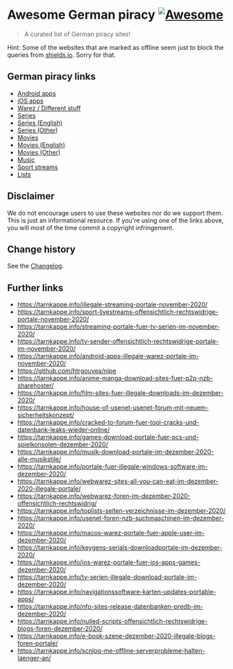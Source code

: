 # Awesome German piracy [![Awesome](https://awesome.re/badge.svg)](https://awesome.re)

> A curated list of German piracy sites!

Hint: Some of the websites that are marked as offline seem just to block the queries from [shields.io](https://shields.io/). Sorry for that.

## German piracy links

* [Android apps](./Pages/AndroidApps.md)
* [iOS apps](.(Pages/iOSApps.md))
* [Warez / Different stuff](./Pages/Warez.md)
* [Series](./Pages/Series.md)
* [Series (English)](./Pages/Series_English.md)
* [Series (Other)](./Pages/Series_Other.md)
* [Movies](./Pages/Movies.md)
* [Movies (English)](./Pages/Movies_English.md)
* [Movies (Other)](./Pages/Movies_Other.md)
* [Music](./Pages/Music.md)
* [Sport streams](./Pages/SportStreams.md)
* [Lists](./Pages/Lists.md)

## Disclaimer

We do not encourage users to use these websites nor do we support them. This is just an informational resource. If you're using one of the links above, you will most of the time commit a copyright infringement.

Change history
--------------

See the [Changelog](https://github.com/SeppPenner/awesome-german-privacy/blob/master/Changelog.md).

## Further links

* https://tarnkappe.info/illegale-streaming-portale-november-2020/
* https://tarnkappe.info/sport-livestreams-offensichtlich-rechtswidrige-portale-november-2020/
* https://tarnkappe.info/streaming-portale-fuer-tv-serien-im-november-2020/
* https://tarnkappe.info/tv-sender-offensichtlich-rechtswidrige-portale-im-november-2020/
* https://tarnkappe.info/android-apps-illegale-warez-portale-im-november-2020/
* https://github.com/htrgouvea/nipe
* https://tarnkappe.info/anime-manga-download-sites-fuer-p2p-nzb-sharehoster/
* https://tarnkappe.info/film-sites-fuer-illegale-downloads-im-dezember-2020/
* https://tarnkappe.info/house-of-usenet-usenet-forum-mit-neuem-sicherheitskonzept/
* https://tarnkappe.info/cracked-to-forum-fuer-tool-cracks-und-datenbank-leaks-wieder-online/
* https://tarnkappe.info/games-download-portale-fuer-pcs-und-spielkonsolen-dezember-2020/
* https://tarnkappe.info/musik-download-portale-im-dezember-2020-alle-musikstile/
* https://tarnkappe.info/portale-fuer-illegale-windows-software-im-dezember-2020/
* https://tarnkappe.info/webwarez-sites-all-you-can-eat-im-dezember-2020-illegale-portale/
* https://tarnkappe.info/webwarez-foren-im-dezember-2020-offensichtlich-rechtswidrig/
* https://tarnkappe.info/toplists-seiten-verzeichnisse-im-dezember-2020/
* https://tarnkappe.info/usenet-foren-nzb-suchmaschinen-im-dezember-2020/
* https://tarnkappe.info/macos-warez-portale-fuer-apple-user-im-dezember-2020/
* https://tarnkappe.info/keygens-serials-downloadportale-im-dezember-2020/
* https://tarnkappe.info/ios-warez-portale-fuer-ios-apps-games-dezember-2020/
* https://tarnkappe.info/tv-serien-illegale-download-portale-im-dezember-2020/
* https://tarnkappe.info/navigationssoftware-karten-updates-portable-apps/
* https://tarnkappe.info/nfo-sites-release-datenbanken-predb-im-dezember-2020/
* https://tarnkappe.info/nulled-scripts-offensichtlich-rechtswidrige-blogs-foren-dezember-2020/
* https://tarnkappe.info/e-book-szene-dezember-2020-illegale-blogs-foren-portale/
* https://tarnkappe.info/scnlog-me-offline-serverprobleme-halten-laenger-an/